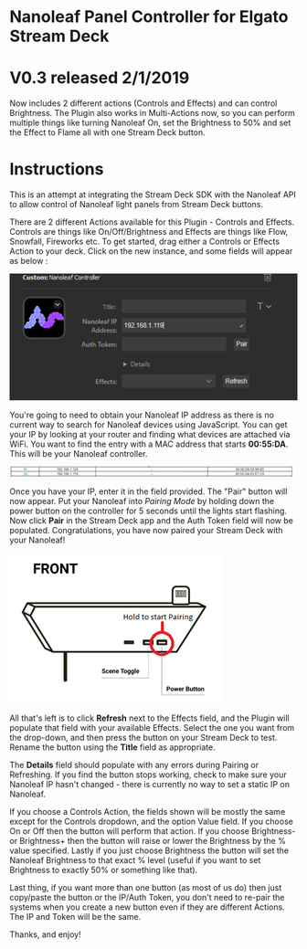 # Nanoleaf Panel Controller for Elgato Stream Deck

# V0.3 released 2/1/2019

Now includes 2 different actions (Controls and Effects) and can control Brightness.  The Plugin also works in Multi-Actions now, so you can perform multiple things like turning Nanoleaf On, set the Brightness to 50% and set the Effect to Flame all with one Stream Deck button.

# Instructions

This is an attempt at integrating the Stream Deck SDK with the Nanoleaf API to allow control of Nanoleaf light panels from Stream Deck buttons.

There are 2 different Actions available for this Plugin - Controls and Effects.  Controls are things like On/Off/Brightness and Effects are things like Flow, Snowfall, Fireworks etc.  To get started, drag either a Controls or Effects Action to your deck.  Click on the new instance, and some fields will appear as below : 

![Field Screenshot](/images/fields.png?raw=true "Field Screenshot")

You're going to need to obtain your Nanoleaf IP address as there is no current way to search for Nanoleaf devices using JavaScript.  You can get your IP by looking at your router and finding what devices are attached via WiFi.  You want to find the entry with a MAC address that starts **00:55:DA**.  This will be your Nanoleaf controller.

![IP Example](/images/IP.png?raw=true "IP Example")

Once you have your IP, enter it in the field provided.  The "Pair" button will now appear.  Put your Nanoleaf into *Pairing Mode* by holding down the power button on the controller for 5 seconds until the lights start flashing.  Now click **Pair** in the Stream Deck app and the Auth Token field will now be populated.  Congratulations, you have now paired your Stream Deck with your Nanoleaf!

![Pairing](/images/controls.png?raw=true "Pairing")

All that's left is to click **Refresh** next to the Effects field, and the Plugin will populate that field with your available Effects.  Select the one you want from the drop-down, and then press the button on your Stream Deck to test.  Rename the button using the **Title** field as appropriate.  

The **Details** field should populate with any errors during Pairing or Refreshing.  If you find the button stops working, check to make sure your Nanoleaf IP hasn't changed - there is currently no way to set a static IP on Nanoleaf.  

If you choose a Controls Action, the fields shown will be mostly the same except for the Controls dropdown, and the option Value field.  If you choose On or Off then the button will perform that action.  If you choose Brightness- or Brightness+ then the button will raise or lower the Brightness by the % value specified.  Lastly if you just choose Brightness the button will set the Nanoleaf Brightness to that exact % level (useful if you want to set Brightness to exactly 50% or something like that).  

Last thing, if you want more than one button (as most of us do) then just copy/paste the button or the IP/Auth Token, you don't need to re-pair the systems when you create a new button even if they are different Actions.  The IP and Token will be the same.  

Thanks, and enjoy!
